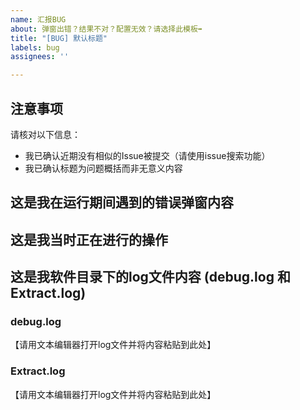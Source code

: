 ```yaml
---
name: 汇报BUG
about: 弹窗出错？结果不对？配置无效？请选择此模板➡
title: "[BUG] 默认标题"
labels: bug
assignees: ''

---
```


## 注意事项
请核对以下信息：
* 我已确认近期没有相似的Issue被提交（请使用issue搜索功能）
* 我已确认标题为问题概括而非无意义内容

## 这是我在运行期间遇到的错误弹窗内容

## 这是我当时正在进行的操作

## 这是我软件目录下的log文件内容 (debug.log 和 Extract.log)

### debug.log
【请用文本编辑器打开log文件并将内容粘贴到此处】

### Extract.log
【请用文本编辑器打开log文件并将内容粘贴到此处】
